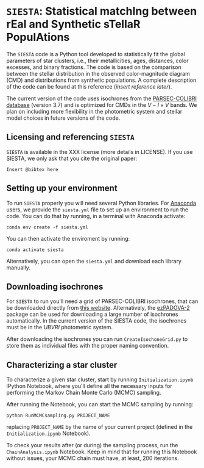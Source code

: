 # `SIESTA`: Statistical matchIng between rEal and Synthetic sTellaR PopulAtions

The `SIESTA` code is a Python tool developed to statistically fit the global parameters of star clusters, i.e., their metallicities, ages, distances, color excesses, and binary fractions. The code is based on the comparison between the stellar distribution in the observed color-magnitude diagram (CMD) and distributions from synthetic populations. A complete description of the code can be found at this reference (_insert reference later_).

The current version of the code uses isochrones from the [PARSEC-COLIBRI database](http://stev.oapd.inaf.it/cgi-bin/cmd) (version 3.7) and is optimized for CMDs in the $V-I \times V$ bands. We plan on including more flexibility in the photometric system and stellar model choices in future versions of the code.

## Licensing and referencing `SIESTA`

`SIESTA` is available in the XXX license (more details in LICENSE). If you use SIESTA, we only ask that you cite the original paper:

```
Insert @bibtex here
```

## Setting up your environment

To run `SIESTA` properly you will need several Python libraries. For [Anaconda](https://anaconda.org/) users, we provide the `siesta.yml` file to set up an environment to run the code. You can do that by running, in a terminal with Anaconda activate:

```
conda env create -f siesta.yml
```

You can then activate the enviroment by running:

```
conda activate siesta
```

Alternatively, you can open the `siesta.yml` and download each library manually. 

## Downloading isochrones

For `SIESTA` to run you'll need a grid of PARSEC-COLIBRI isochrones, that can be downloaded directly from [this website](http://stev.oapd.inaf.it/cgi-bin/cmd). Alternatively, the [ezPADOVA-2](https://github.com/asteca/ezpadova-2) package can be used for downloading a large number of isochrones automatically. In the current version of the SIESTA code, the isochrones must be in the $UBVRI$ photometric system. 

After downloading the isochrones you can run `CreateIsochoneGrid.py` to store them as individual files with the proper naming convention. 

## Characterizing a star cluster

To characterize a given star cluster, start by running `Initialization.ipynb` IPython Notebook, where you'll define all the necessary inputs for performing the Markov Chain Monte Carlo (MCMC) sampling. 

After running the Notebook, you can start the MCMC sampling by running:

```
python RunMCMCsampling.py PROJECT_NAME
```

replacing `PROJECT_NAME` by the name of your current project (defined in the `Initialization.ipynb` Notebook). 

To check your results after (or during) the sampling process, run the `ChainAnalysis.ipynb` Notebook. Keep in mind that for running this Notebook without issues, your MCMC chain must have, at least, 200 iterations. 



